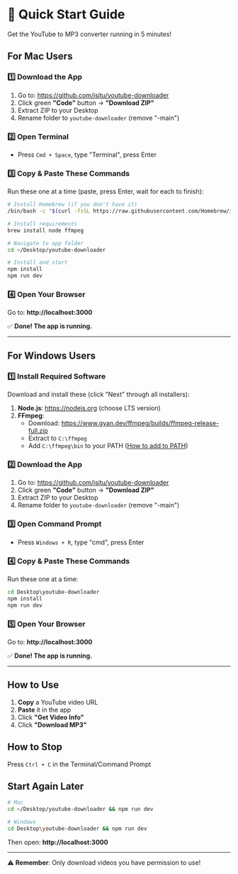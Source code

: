 # 🚀 Quick Start Guide

Get the YouTube to MP3 converter running in 5 minutes!

## For Mac Users

### 1️⃣ Download the App
1. Go to: https://github.com/jsitu/youtube-downloader
2. Click green **"Code"** button → **"Download ZIP"**
3. Extract ZIP to your Desktop
4. Rename folder to `youtube-downloader` (remove "-main")

### 2️⃣ Open Terminal
- Press `Cmd + Space`, type "Terminal", press Enter

### 3️⃣ Copy & Paste These Commands
Run these one at a time (paste, press Enter, wait for each to finish):

```bash
# Install Homebrew (if you don't have it)
/bin/bash -c "$(curl -fsSL https://raw.githubusercontent.com/Homebrew/install/HEAD/install.sh)"

# Install requirements
brew install node ffmpeg

# Navigate to app folder
cd ~/Desktop/youtube-downloader

# Install and start
npm install
npm run dev
```

### 4️⃣ Open Your Browser
Go to: **http://localhost:3000**

✅ **Done! The app is running.**

---

## For Windows Users

### 1️⃣ Install Required Software
Download and install these (click "Next" through all installers):
1. **Node.js**: https://nodejs.org (choose LTS version)
2. **FFmpeg**: 
   - Download: https://www.gyan.dev/ffmpeg/builds/ffmpeg-release-full.zip
   - Extract to `C:\ffmpeg`
   - Add `C:\ffmpeg\bin` to your PATH ([How to add to PATH](https://www.architectryan.com/2018/03/17/add-to-the-path-on-windows-10/))

### 2️⃣ Download the App
1. Go to: https://github.com/jsitu/youtube-downloader
2. Click green **"Code"** button → **"Download ZIP"**
3. Extract ZIP to your Desktop
4. Rename folder to `youtube-downloader` (remove "-main")

### 3️⃣ Open Command Prompt
- Press `Windows + R`, type "cmd", press Enter

### 4️⃣ Copy & Paste These Commands
Run these one at a time:

```cmd
cd Desktop\youtube-downloader
npm install
npm run dev
```

### 5️⃣ Open Your Browser
Go to: **http://localhost:3000**

✅ **Done! The app is running.**

---

## How to Use

1. **Copy** a YouTube video URL
2. **Paste** it in the app
3. Click **"Get Video Info"**
4. Click **"Download MP3"**

## How to Stop

Press `Ctrl + C` in the Terminal/Command Prompt

## Start Again Later

```bash
# Mac
cd ~/Desktop/youtube-downloader && npm run dev

# Windows
cd Desktop\youtube-downloader && npm run dev
```

Then open: **http://localhost:3000**

---

⚠️ **Remember**: Only download videos you have permission to use!